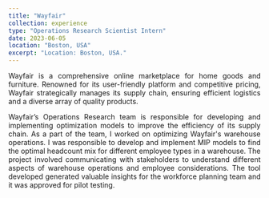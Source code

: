 ```yaml
---
title: "Wayfair"
collection: experience
type: "Operations Research Scientist Intern"
date: 2023-06-05
location: "Boston, USA"
excerpt: "Location: Boston, USA."
---
```


<div style="text-align: justify;">

Wayfair is a comprehensive online marketplace for home goods and furniture. Renowned for its user-friendly platform and competitive pricing, Wayfair strategically manages its supply chain, ensuring efficient logistics and a diverse array of quality products.

Wayfair’s Operations Research team is responsible for developing and implementing optimization models to improve the efficiency of its supply chain. As a part of the team, I worked on optimizing Wayfair's warehouse operations.
I was responsible to develop and implement MIP models to find the optimal headcount mix for different employee types in a warehouse. The project involved communicating with stakeholders to understand different aspects of warehouse operations and employee considerations.
The tool developed generated valuable insights for the workforce planning team and it was approved for pilot testing.

</div>
